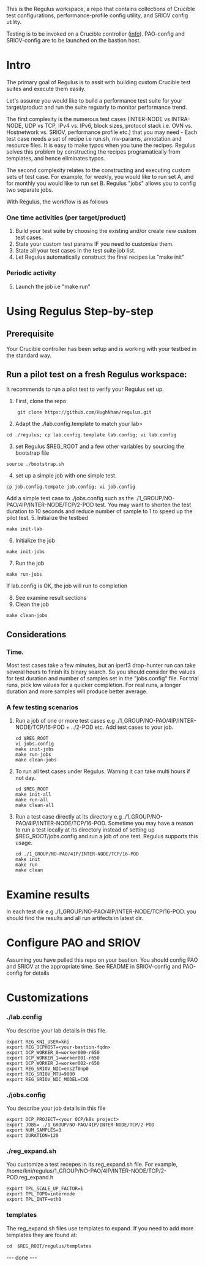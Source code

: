 This is the Regulus workspace, a repo that contains collections of Crucible test configurations, performance-profile config utility, and SRIOV config utility.

Testing is to be invoked on a Crucible controller ([info](https://docs.google.com/presentation/d/1--L-kxt4QTW78a1Foz6FpKThsvSx-GUZwha4FzwRwsE/edit#slide=id.g158c5ca952e_3_0)). PAO-config and SRIOV-config are to be launched on the bastion host.

# Intro
The primary goal of Regulus is to assit with building custom Crucible test suites and execute them easily.

Let's assume you would like to build a performance test suite for your target/product and run the suite reguarly to monitor performance trend.

The first complexity is the numerous test cases (INTER-NODE vs INTRA-NODE, UDP vs TCP, IPv4 vs. IPv6, block sizes, protocol stack i.e. OVN vs. Hostnetwork vs. SRIOV, performance profile etc.) that you may need - Each test case needs a set of recipe i.e run.sh, mv-params, annotation and resource files. It is easy to make typos when you tune the recipes. Regulus solves this problem by constructing the recipes programatically from templates, and hence eliminates typos.

The second complexity relates to the constructing and executing custom sets of test case. For example, for weekly, you would like to run set A, and for monthly you would like to run set B. Regulus "jobs" allows you to config two separate jobs.

With Regulus, the workflow is as follows
### One time activities (per target/product)
1. Build your test suite by choosing the existing and/or create new custom test cases.
2. State your custom test params IF you need to customize them.
3. State all your test cases in the test suite job list.
4. Let Regulus automatically construct the final recipes i.e  "make init"
### Periodic activity
5. Launch the job i.e "make run"

# Using Regulus Step-by-step

## Prerequisite
Your Crucible controller has been setup and is working with your testbed in the standard way.

## Run a pilot test on a fresh Regulus workspace:
It recommends to run a pilot test to verify your Regulus set up.
 
1. First, clone the repo
```
    git clone https://github.com/HughNhan/regulus.git
```
2. Adapt the ./lab.config.template to match your lab>
```
cd ./regulus; cp lab.config.template lab.config; vi lab.config
```

3. set Regulus $REG_ROOT and a few other variables by sourcing the bootstrap file
```
source ./bootstrap.sh
```
4. set up a simple job with one simple test.
```
cp job.config.tempate job.config; vi job.config
```
Add a simple test case to ./jobs.config such as the ./1_GROUP/NO-PAO/4IP/INTER-NODE/TCP/2-POD test. You may want to shorten the test duration to 10 seconds and reduce number of sample to 1 to speed up the pilot test.
5. Initialize the testbed
```
make init-lab
```
6. Initialize the job
```
make init-jobs
```
7. Run the job
```
make run-jobs
```
If lab.config is OK, the job will run to completion

8. See examine result sections
9. Clean the job
```
make clean-jobs
```

## Considerations
### Time. 
Most test cases take a few minutes, but an iperf3 drop-hunter run can take several hours to finish its binary search. So you should consider the values for test duration and number of samples set in the "jobs.config" file. For trial runs, pick low values for a quicker completion. For real runs, a longer duration and more samples will produce better average.


### A few testing scenarios
1. Run a job of one or more test cases e.g ./1_GROUP/NO-PAO/4IP/INTER-NODE/TCP/16-POD + ../2-POD etc.
Add test cases to your job.
    ```
    cd $REG_ROOT
    vi jobs.config
	make init-jobs
	make run-jobs
	make clean-jobs
    ``````

2. To run all test cases under Regulus. Warning it can take multi hours if not day.
	```
    cd $REG_ROOT
    make init-all
	make run-all
	make clean-all
    ```
3. Run a test case directly at its directory e.g ./1_GROUP/NO-PAO/4IP/INTER-NODE/TCP/16-POD. 
Sometime you may have a reason to run a test locally at its directory instead of setting up $REG_ROOT/jobs.config and run a job of one test. Regulus supports this usage.
	```
    cd ./1_GROUP/NO-PAO/4IP/INTER-NODE/TCP/16-POD
	make init
	make run 
	make clean
    ```

# Examine results
In each test dir e.g ./1_GROUP/NO-PAO/4IP/INTER-NODE/TCP/16-POD. you should find the results and all run artifects in latest dir.
	
# Configure PAO and SRIOV

Assuming you have pulled this repo on your bastion. You should config PAO and SRIOV at the appropriate time. See README in SRIOV-config and PAO-config for details

# Customizations
### ./lab.config
You describe your lab details in this file.
```
export REG_KNI_USER=kni
export REG_OCPHOST=<your-bastion-fqdn>
export OCP_WORKER_0=worker000-r650
export OCP_WORKER_1=worker001-r650
export OCP_WORKER_2=worker002-r650
export REG_SRIOV_NIC=ens2f0np0
export REG_SRIOV_MTU=9000
export REG_SRIOV_NIC_MODEL=CX6
```
### ./jobs.config
You describe your job details in this file
```
export OCP_PROJECT=<your OCP/k8s project>    
export JOBS= ./1_GROUP/NO-PAO/4IP/INTER-NODE/TCP/2-POD 
export NUM_SAMPLES=3
export DURATION=120                                                  
```
### ./reg_expand.sh 
You customize a test recepes in its reg_expand.sh file. For example, /home/kni/regulus/1_GROUP/NO-PAO/4IP/INTER-NODE/TCP/2-POD.reg_expand.h

```
export TPL_SCALE_UP_FACTOR=1
export TPL_TOPO=internode
export TPL_INTF=eth0
```
### templates
The reg_expand.sh files use templates to expand. If you need to add more templates they are found at:

```
cd  $REG_ROOT/regulus/templates
```


--- done ---

